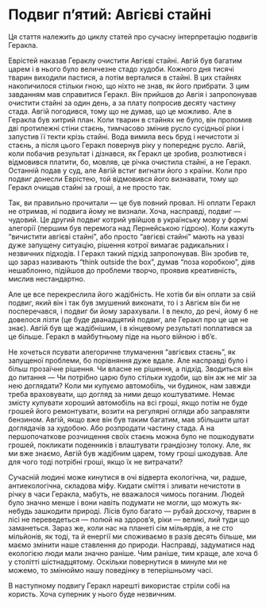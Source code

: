 # Подвиг п’ятий: Авгієві стайні

Ця стаття належить до циклу статей про сучасну інтерпретацію подвигів Геракла.

Еврістей наказав Гераклу очистити Авгієві стайні. Авгій був багатим царем і в нього було величезне стадо худоби. Кожного дня тисячі тварин виходили пастися, а потім верталися в стайні. В цих стайнях накопичилося стільки гною, що ніхто не знав, як його прибрати. З цим завданням мав справитися Геракл. Він прийшов до Авгія і запропонував очистити стайні за один день, а за плату попросив десяту частину стада. Авгій погодився, тому що не думав, що це можливо. Але в Геракла був хитрий план. Коли тварин в стайнях не було, він проломив дві протилежні стіни стаєнь, тимчасово змінив русло сусідньої ріки і запустив її текти крізь стайні. Вода вимила весь бруд і нечистоти зі стаєнь, а після цього Геракл повернув ріку у попереднє русло. Авгій, коли побачив результат і дізнався, як Геракл це зробив, розлютився і відмовився платити, бо, мовляв, це річка очистила стайні, а не Геракл. Останній подав у суд, але Авгій встиг вигнати його з країни. Коли про подвиг донесли Еврістею, той відмовився його визнавати, тому що Геракл очищав стайні за гроші, а не просто так.

Так, ви правильно прочитали — це був повний провал. Ні оплати Геракл не отримав, ні подвига йому не визнали. Хоча, насправді, подвиг — чудовий. Це другий подвиг котрий увійшов в українську мову у формі алегорії (першим був перемога над Лернейською гідрою). Коли кажуть “вичистити авгієві стайні”, або просто “авгієві стайні” мають на увазі дуже запущену ситуацію, рішення котрої вимагає радикальних і незвичних підходів. І Геракл такий підхід запропонував. Він зробив те, що зараз називають “think outside the box”, думав “поза коробкою”, діяв нешаблонно, підійшов до проблеми творчо, проявив креативність, мислив нестандартно.

Але це все перекреслила його жадібність. Не хотів би він оплати за свій подвиг, який він і так був змушений виконати, то і з Авгієм він би не посперечався, і подвиг би йому зарахували. І в пекло, до речі, йому б не довелося лізти (це буде дванадцятий подвиг, але Геракл про це ще не знає). Авгій був ще жадібнішим, і в кінцевому результаті поплатився за це більше. Геракл в майбутньому піде на нього війною і вб’є.

Не хочеться псувати алегоричне тлумачення “авгієвих стаєнь”, як запущеної проблеми, бо порівняння дуже вдале. Але насправді було і більш прозаїчне рішення. Чи власне не рішення, а підхід. Зводиться він до питання — Чи потрібно царю було стільки худоби, що він аж не міг за нею доглядати? Коли ми купуємо автомобіль, чи будинок, нам завжди треба враховувати, що догляд за ними дещо коштуватиме. Немає змісту купувати хороший автомобіль на всі гроші, якщо потім не буде грошей його ремонтувати, возити на регулярні огляди або заправляти бензином. Авгій, якщо вже він був таким багатим, мав збільшити штат доглядачів за худобою. Або розпродати частину стада. А на першопочаткове розчищення своїх стаєнь можна було не пошкодувати грошей, покликати поденників і влаштувати грандіозну толоку. Але, як ми вже знаємо, Авгій був жадібним царем, тому гроші шкодував. Але для чого тоді потрібні гроші, якщо їх не витрачати?

Сучасній людині може кинутися в очі відверта екологічна, чи, радше, антиекологічна, складова міфу. Кидати сміття і зливати нечистоти в річку в часи Геракла, мабуть, не вважалося чимось поганим. Людей було значно менше і вони навіть подумати не могли, що можуть як-небудь зашкодити природі. Лісів було багато — рубай досхочу, тварин в лісі не переведеться — полюй на здоров’я, ріки — великі, лий туди що заманеться. Зараз же, коли нас на планеті сім мільярдів, а не сто мільйонів, як тоді, та й енергії ми споживаємо в разів десять більше, ми маємо змінити наше ставлення до природи. Насправді, задуматися над екологією люди мали значно раніше. Чим раніше, тим краще, але хоча б у столітті шістнадцятому. Оскільки повернутися в минуле ми не можемо, то змінюймо нашу поведінку в теперішньому часі.

В наступному подвигу Геракл нарешті використає стріли собі на користь. Хоча суперник у нього буде незвичним.

